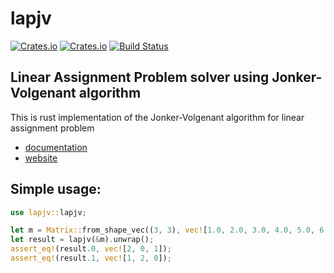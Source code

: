 # lapjv

[![Crates.io](https://img.shields.io/crates/v/lapjv.svg)](https://crates.io/crates/lapjv) [![Crates.io](https://img.shields.io/crates/d/lapjv.svg)](https://crates.io/crates/lapjv)
[![Build Status](https://travis-ci.org/Antti/lapjv-rust.svg?branch=master)](https://travis-ci.org/Antti/lapjv-rust)

## Linear Assignment Problem solver using Jonker-Volgenant algorithm


This is rust implementation of the Jonker-Volgenant algorithm for linear assignment problem

* [documentation](https://docs.rs/lapjv/)
* [website](https://github.com/Antti/lapjv/)

## Simple usage:

```rust
use lapjv::lapjv;

let m = Matrix::from_shape_vec((3, 3), vec![1.0, 2.0, 3.0, 4.0, 5.0, 6.0, 7.0, 8.0, 9.0]).unwrap();
let result = lapjv(&m).unwrap();
assert_eq!(result.0, vec![2, 0, 1]);
assert_eq!(result.1, vec![1, 2, 0]);
```
